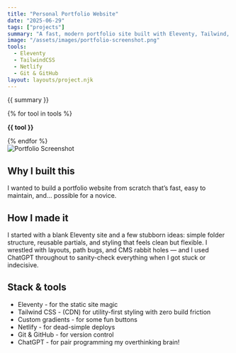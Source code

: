 ```yaml
---
title: "Personal Portfolio Website"
date: "2025-06-29"
tags: ["projects"]
summary: "A fast, modern portfolio site built with Eleventy, Tailwind, and Netlify."
image: "/assets/images/portfolio-screenshot.png"
tools:
  - Eleventy
  - TailwindCSS
  - Netlify
  - Git & GitHub
layout: layouts/project.njk
---
```


<div class="content">

  <p class="subtitle is-6 has-text-grey-darker">{{ summary }}</p>

  <div class="tags is-flex is-flex-wrap-wrap mb-4">
    {% for tool in tools %}
      <p><strong>{{ tool }}</strong>&nbsp;&nbsp;&nbsp;</p>
    {% endfor %}
  </div>

  <img src="{{ image }}" alt="Portfolio Screenshot" class="mb-4" />

  <h2 class="title is-4">Why I built this</h2>
  <p>I wanted to build a portfolio website from scratch that’s fast, easy to maintain, and… possible for a novice.</p>

  <h2 class="title is-4">How I made it</h2>
  <p>I started with a blank Eleventy site and a few stubborn ideas: simple folder structure, reusable partials, and styling that feels clean but flexible. I wrestled with layouts, path bugs, and CMS rabbit holes — and I used ChatGPT throughout to sanity-check everything when I got stuck or indecisive.</p>

  <h2 class="title is-4">Stack & tools</h2>
  <ul>
    <li>Eleventy - for the static site magic</li>
    <li>Tailwind CSS - (CDN) for utility-first styling with zero build friction</li>
    <li>Custom gradients - for some fun buttons</li>
    <li>Netlify - for dead-simple deploys</li>
    <li>Git & GitHub - for version control</li>
    <li>ChatGPT - for pair programming my overthinking brain!</li>
  </ul>
</div>